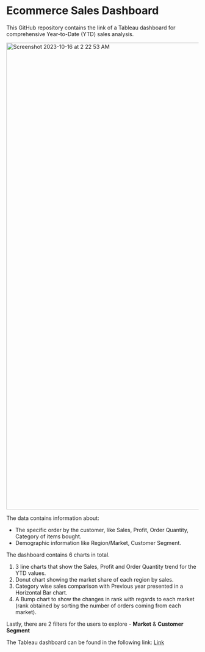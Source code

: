 # Ecommerce Sales Dashboard
This GitHub repository contains the link of a Tableau dashboard for comprehensive Year-to-Date (YTD) sales analysis. 

<img width="1221" alt="Screenshot 2023-10-16 at 2 22 53 AM" src="https://github.com/deba301996/Ecommerce-Sales-Tableau/assets/72708420/0c808344-447c-4dd6-b8fd-5ea9a56c4c39">

The data contains information about:
+ The specific order by the customer, like Sales, Profit, Order Quantity, Category of items bought.
+ Demographic information like Region/Market, Customer Segment.

The dashboard contains 6 charts in total.
1. 3 line charts that show the Sales, Profit and Order Quantity trend for the YTD values.
2. Donut chart showing the market share of each region by sales.
3. Category wise sales comparison with Previous year presented in a Horizontal Bar chart.
4. A Bump chart to show the changes in rank with regards to each market (rank obtained by sorting the number of orders coming from each market).

Lastly, there are 2 filters for the users to explore - **Market** & **Customer Segment**

The Tableau dashboard can be found in the following link: [Link](https://public.tableau.com/views/Ecommerce_Sales_Dashboard_16973991588970/SalesDashboard?:language=en-US&:display_count=n&:origin=viz_share_link)
